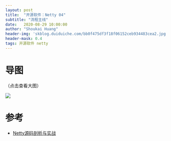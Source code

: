```yaml
---
layout: post
title:  "开源软件：Netty 04"
subtitle: "流程主线"
date:   2020-08-29 10:00:00
author: "Shoukai Huang"
header-img: 'skblog.duiduiche.com/bb0f475df3f18f06152ceb934483cea2.jpg'
header-mask: 0.4
tags: 开源软件 netty
---
```


# 导图

（点击查看大图）

![](http://skblog.duiduiche.com/82644cad91d00cdaef9c65d193db4111.jpg)

# 参考

* [Netty源码剖析与实战](https://time.geekbang.org/)


